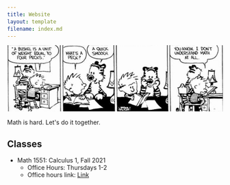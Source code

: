 ```yaml
---
title: Website
layout: template
filename: index.md
---
```


<img src="artifacts/calvinmath.png">

<p>Math is hard. Let's do it together.</p>

## Classes

- Math 1551: Calculus 1, Fall 2021
  - Office Hours: Thursdays 1-2
  - Office hours link: <a href="https://bluejeans.com/4639550029">Link</a>

<br/>
